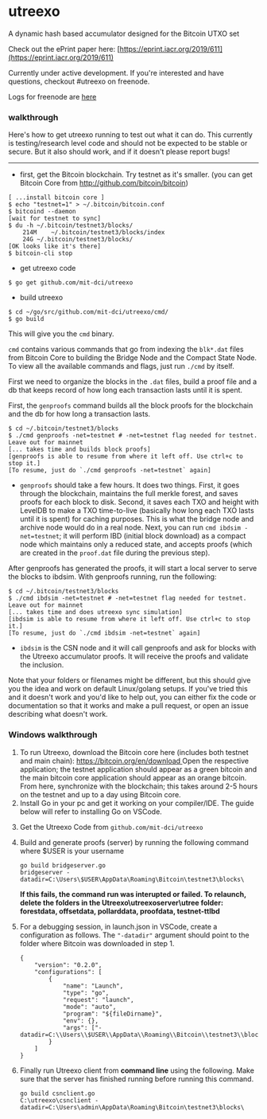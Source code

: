 # utreexo

A dynamic hash based accumulator designed for the Bitcoin UTXO set

Check out the ePrint paper here: [https://eprint.iacr.org/2019/611](https://eprint.iacr.org/2019/611)

Currently under active development.  If you're interested and have questions, checkout #utreexo on freenode.

Logs for freenode are [here](http://gnusha.org/utreexo/)

### walkthrough

Here's how to get utreexo running to test out what it can do.  This currently is testing/research level code and should not be expected to be stable or secure.  But it also should work, and if it doesn't please report bugs!

---

* first, get the Bitcoin blockchain.  Try testnet as it's smaller.  (you can get Bitcoin Core from http://github.com/bitcoin/bitcoin)

```
[ ...install bitcoin core ]
$ echo "testnet=1" > ~/.bitcoin/bitcoin.conf
$ bitcoind --daemon
[wait for testnet to sync]
$ du -h ~/.bitcoin/testnet3/blocks/
	214M	~/.bitcoin/testnet3/blocks/index
	24G	~/.bitcoin/testnet3/blocks/
[OK looks like it's there]
$ bitcoin-cli stop
```

* get utreexo code

```
$ go get github.com/mit-dci/utreexo
```

* build utreexo

```
$ cd ~/go/src/github.com/mit-dci/utreexo/cmd/
$ go build
```

This will give you the `cmd` binary.

`cmd` contains various commands that go from indexing the `blk*.dat` files from Bitcoin Core to building the Bridge Node and the Compact State Node. To view all the available commands and flags, just run `./cmd` by itself.

First we need to organize the blocks in the `.dat` files, build a proof file and a db that keeps record of how long each transaction lasts until it is spent.

First, the `genproofs` command builds all the block proofs for the blockchain and the db for how long a transaction lasts.

```
$ cd ~/.bitcoin/testnet3/blocks
$ ./cmd genproofs -net=testnet # -net=testnet flag needed for testnet. Leave out for mainnet
[... takes time and builds block proofs]
[genproofs is able to resume from where it left off. Use ctrl+c to stop it.]
[To resume, just do `./cmd genproofs -net=testnet` again]
```

* `genproofs` should take a few hours. It does two things. First, it goes through the blockchain, maintains the full merkle forest, and saves proofs for each block to disk. Second, it saves each TXO and height with LevelDB to make a TXO time-to-live (basically how long each TXO lasts until it is spent) for caching purposes. This is what the bridge node and archive node would do in a real node.  Next, you can run `cmd ibdsim -net=testnet`; it will perform IBD (initial block download) as a compact node which maintains only a reduced state, and accepts proofs (which are created in the `proof.dat` file during the previous step).

After genproofs has generated the proofs, it will start a local server to serve the blocks to ibdsim. With genproofs running, run the following:

```
$ cd ~/.bitcoin/testnet3/blocks
$ ./cmd ibdsim -net=testnet # -net=testnet flag needed for testnet. Leave out for mainnet
[... takes time and does utreexo sync simulation]
[ibdsim is able to resume from where it left off. Use ctrl+c to stop it.]
[To resume, just do `./cmd ibdsim -net=testnet` again]
```

* `ibdsim` is the CSN node and it will call genproofs and ask for blocks with the Utreexo accumulator proofs. It will receive the proofs and validate the inclusion.

Note that your folders or filenames might be different, but this should give you the idea and work on default Linux/golang setups.  If you've tried this and it doesn't work and you'd like to help out, you can either fix the code or documentation so that it works and make a pull request, or open an issue describing what doesn't work.

### Windows walkthrough
<ol>
<li>
To run Utreexo, download the Bitcoin core here (includes both testnet and main chain): <a href="https://bitcoin.org/en/download ">https://bitcoin.org/en/download </a> Open the respective application; the testnet application should appear as a green bitcoin and the main bitcoin core application should appear as an orange bitcoin.
From here, synchronize with the blockchain; this takes around 2-5 hours on the testnet and up to a day using Bitcoin core. 
</li>
<li>
Install Go in your pc and get it working on your compiler/IDE. The guide below will refer to installing Go on VSCode. 
</li>
<li>

Get the Utreexo Code from ```github.com/mit-dci/utreexo```
</li>
<li>

Build and generate proofs (server) by running the following command where $USER is your username
```
go build bridgeserver.go
bridgeserver -datadir=C:\Users\$USER\AppData\Roaming\Bitcoin\testnet3\blocks\
```
 **If this fails, the command run was interupted or failed. To relaunch, delete the folders in the Utreexo\utreexoserver\utree folder: forestdata, offsetdata, pollarddata, proofdata, testnet-ttlbd**
 
</li>
<li>

 For a debugging session, in launch.json in VSCode, create a configuration as follows. The 
      ```"-datadir"```    argument should point to the folder where Bitcoin was downloaded in step 1. 
 
```
{
    "version": "0.2.0",
    "configurations": [
        {
            "name": "Launch",
            "type": "go",
            "request": "launch",
            "mode": "auto",
            "program": "${fileDirname}",
            "env": {},
            "args": ["-datadir=C:\\Users\\$USER\\AppData\\Roaming\\Bitcoin\\testnet3\\blocks\\"]
        }
    ]
}
```
</li>

<li>

Finally run Utreexo client from  **command line** using the following. Make sure that the server has finished running before running this command. 

```
go build csnclient.go
C:\utreexo\csnclient -datadir=C:\Users\admin\AppData\Roaming\Bitcoin\testnet3\blocks\
```
</li>
</ol>